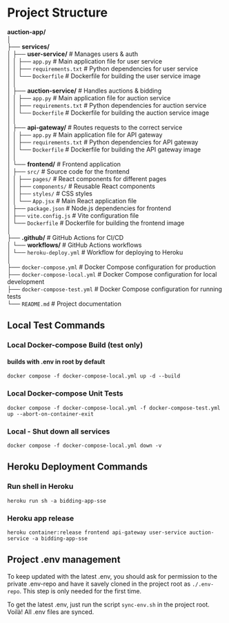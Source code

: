 # Project Structure

**auction-app/**  
│  
├── **services/**  
│ ├── **user-service/**        # Manages users & auth  
│ │ ├── `app.py`            # Main application file for user service  
│ │ ├── `requirements.txt`   # Python dependencies for user service  
│ │ └── `Dockerfile`         # Dockerfile for building the user service image  
│ │  
│ ├── **auction-service/**     # Handles auctions & bidding  
│ │ ├── `app.py`            # Main application file for auction service  
│ │ ├── `requirements.txt`   # Python dependencies for auction service  
│ │ └── `Dockerfile`         # Dockerfile for building the auction service image  
│ │  
│ ├── **api-gateway/**         # Routes requests to the correct service  
│ │ ├── `app.py`            # Main application file for API gateway  
│ │ ├── `requirements.txt`   # Python dependencies for API gateway  
│ │ └── `Dockerfile`         # Dockerfile for building the API gateway image  
│ │  
│ └── **frontend/**            # Frontend application  
│ ├── `src/`              # Source code for the frontend  
│ │ ├── `pages/`        # React components for different pages  
│ │ ├── `components/`    # Reusable React components  
│ │ ├── `styles/`        # CSS styles  
│ │ └── `App.jsx`        # Main React application file  
│ ├── `package.json`       # Node.js dependencies for frontend  
│ ├── `vite.config.js`     # Vite configuration file  
│ └── `Dockerfile`         # Dockerfile for building the frontend image  
│  
├── **.github/**                 # GitHub Actions for CI/CD  
│ └── **workflows/**           # GitHub Actions workflows  
│ └── `heroku-deploy.yml` # Workflow for deploying to Heroku  
│  
├── `docker-compose.yml`         # Docker Compose configuration for production  
├── `docker-compose-local.yml`   # Docker Compose configuration for local development  
├── `docker-compose-test.yml`    # Docker Compose configuration for running tests  
└── `README.md`                  # Project documentation

## Local Test Commands

### Local Docker-compose Build (test only)

#### builds with .env in root by default

`docker compose -f docker-compose-local.yml up -d --build`

### Local Docker-compose Unit Tests

`docker compose -f docker-compose-local.yml -f docker-compose-test.yml up --abort-on-container-exit`

### Local - Shut down all services

`docker compose -f docker-compose-local.yml down -v`

## Heroku Deployment Commands

### Run shell in Heroku

`heroku run sh -a bidding-app-sse`

### Heroku app release

`heroku container:release frontend api-gateway user-service auction-service -a bidding-app-sse`

## Project .env management

To keep updated with the latest .env, you should ask for permission to the private .env-repo and have it savely cloned
in the project root as `./.env-repo`. This step is only needed for the first time.

To get the latest .env, just run the script `sync-env.sh` in the project root. Voilà! All .env files are synced.